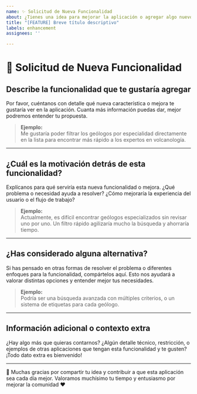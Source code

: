 ```yaml
---
name: ✨ Solicitud de Nueva Funcionalidad
about: ¿Tienes una idea para mejorar la aplicación o agregar algo nuevo? ¡Nos encantaría saberlo!
title: "[FEATURE] Breve título descriptivo"
labels: enhancement
assignees: ''

---
```


# 🌟 Solicitud de Nueva Funcionalidad

## Describe la funcionalidad que te gustaría agregar

Por favor, cuéntanos con detalle qué nueva característica o mejora te gustaría ver en la aplicación. Cuanta más información puedas dar, mejor podremos entender tu propuesta.

> **Ejemplo:**  
> Me gustaría poder filtrar los geólogos por especialidad directamente en la lista para encontrar más rápido a los expertos en volcanología.

---

## ¿Cuál es la motivación detrás de esta funcionalidad?

Explícanos para qué serviría esta nueva funcionalidad o mejora. ¿Qué problema o necesidad ayuda a resolver? ¿Cómo mejoraría la experiencia del usuario o el flujo de trabajo?

> **Ejemplo:**  
> Actualmente, es difícil encontrar geólogos especializados sin revisar uno por uno. Un filtro rápido agilizaría mucho la búsqueda y ahorraría tiempo.

---

## ¿Has considerado alguna alternativa?

Si has pensado en otras formas de resolver el problema o diferentes enfoques para la funcionalidad, compártelos aquí. Esto nos ayudará a valorar distintas opciones y entender mejor tus necesidades.

> **Ejemplo:**  
> Podría ser una búsqueda avanzada con múltiples criterios, o un sistema de etiquetas para cada geólogo.

---

## Información adicional o contexto extra

¿Hay algo más que quieras contarnos? ¿Algún detalle técnico, restricción, o ejemplos de otras aplicaciones que tengan esta funcionalidad y te gusten? ¡Todo dato extra es bienvenido!

---

🙏 Muchas gracias por compartir tu idea y contribuir a que esta aplicación sea cada día mejor. Valoramos muchísimo tu tiempo y entusiasmo por mejorar la comunidad ❤️
